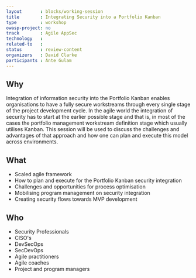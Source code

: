 ```yaml
---
layout       : blocks/working-session
title        : Integrating Security into a Portfolio Kanban
type         : workshop
owasp-project: no
track        : Agile AppSec
technology   :
related-to   :
status       : review-content
organizers   : David Clarke
participants : Ante Gulam
---
```


## Why

Integration of information security into the Portfolio Kanban enables organisations to have a fully secure workstreams through every single stage of the project development cycle. In the agile world the integration of security has to start at the earlier possible stage and that is, in most of the cases the portfolio management workstream definition stage which usually utilises Kanban. This session will be used to discuss the challenges and advantages of that approach and how one can plan and execute this model across environments. 

## What

- Scaled agile framework
- How to plan and execute for the Portfolio Kanban security integration
- Challenges and opportunities for process optimisation
- Mobilising program management on security integration
- Creating security flows towards MVP development

## Who

- Security Professionals
- CISO's
- DevSecOps
- SecDevOps
- Agile practitioners
- Agile coaches
- Project and program managers
